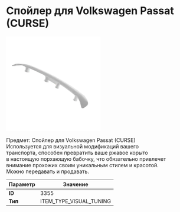 # Спойлер для Volkswagen Passat (CURSE)

![Item Image](../img/3355.webp?raw=true)

Предмет: Спойлер для Volkswagen Passat (CURSE)<br>Используется для визуальной модификаций вашего<br>транспорта, способен превратить ваше ржавое корыто<br>в настоящую порхающую бабочку, что обязательно привлечет<br>внимание прохожих своим уникальным стилем и красотой.<br>Можно передавать и продавать.


| Параметр | Значение |
|----------|----------|
| **ID** | 3355 |
| **Тип** | ITEM_TYPE_VISUAL_TUNING |

